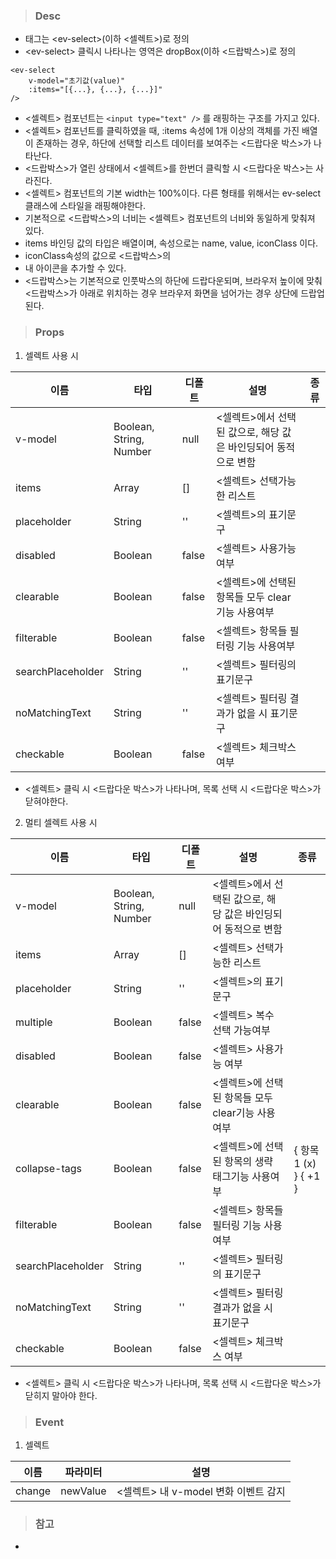 
>### Desc
 - 태그는 &lt;ev-select&gt;(이하 <셀렉트>)로 정의
 - &lt;ev-select&gt; 클릭시 나타나는 영역은 dropBox(이하 <드랍박스>)로 정의

```
<ev-select
    v-model="초기값(value)"
    :items="[{...}, {...}, {...}]"
/>
```

 - <셀렉트> 컴포넌트는 `<input type="text" />` 를 래핑하는 구조를 가지고 있다.
 - <셀렉트> 컴포넌트를 클릭하였을 때, :items 속성에 1개 이상의 객체를 가진 배열이 존재하는 경우,
   하단에 선택할 리스트 데이터를 보여주는 <드랍다운 박스>가 나타난다.
 - <드랍박스>가 열린 상태에서 <셀렉트>를 한번더 클릭할 시 <드랍다운 박스>는 사라진다. 
 - <셀렉트> 컴포넌트의 기본 width는 100%이다.
   다른 형태를 위해서는 ev-select 클래스에 스타일을 래핑해야한다.
 - 기본적으로 <드랍박스>의 너비는 <셀렉트> 컴포넌트의 너비와 동일하게 맞춰져 있다.
 - items 바인딩 값의 타입은 배열이며, 속성으로는 name, value, iconClass 이다.
 - iconClass속성의 값으로 <드랍박스>의 <li> 내 아이콘을 추가할 수 있다.
 - <드랍박스>는 기본적으로 인풋박스의 하단에 드랍다운되며, 브라우저 높이에 맞춰 <드랍박스>가 아래로 위치하는 경우 브라우저 화면을 넘어가는 경우 상단에 드랍업 된다.

>### Props
1) 셀렉트 사용 시

 | 이름 | 타입 | 디폴트 | 설명 | 종류 |
  |------|--------|------|------|------|
  | v-model | Boolean, String, Number | null | <셀렉트>에서 선택된 값으로, 해당 값은 바인딩되어 동적으로 변함 | |
  | items | Array | [] | <셀렉트> 선택가능한 리스트 |  |
  | placeholder | String | '' | <셀렉트>의 표기문구 |  |
  | disabled | Boolean | false | <셀렉트> 사용가능 여부 |  |
  | clearable | Boolean | false | <셀렉트>에 선택된 항목들 모두 clear기능 사용여부 |  |
  | filterable | Boolean | false | <셀렉트> 항목들 필터링 기능 사용여부 |  |
  | searchPlaceholder | String | '' | <셀렉트> 필터링의 표기문구 |  |
  | noMatchingText | String | '' | <셀렉트> 필터링 결과가 없을 시 표기문구 |  |
  | checkable      | Boolean | false | <셀렉트> 체크박스 여부 |  |
- <셀렉트> 클릭 시 <드랍다운 박스>가 나타나며, 목록 선택 시 <드랍다운 박스>가 닫혀야한다.

2) 멀티 셀렉트 사용 시

 | 이름 | 타입 | 디폴트 | 설명 | 종류 |
  |------|--------|------|------|------|
  | v-model | Boolean, String, Number | null | <셀렉트>에서 선택된 값으로, 해당 값은 바인딩되어 동적으로 변함 | |
  | items | Array | [] | <셀렉트> 선택가능한 리스트 |  |
  | placeholder | String | '' | <셀렉트>의 표기문구 |  |
  | multiple | Boolean | false | <셀렉트> 복수 선택 가능여부 |  |
  | disabled | Boolean | false | <셀렉트> 사용가능 여부 |  |
  | clearable | Boolean | false | <셀렉트>에 선택된 항목들 모두 clear기능 사용여부 |  |
  | collapse-tags | Boolean | false | <셀렉트>에 선택된 항목의 생략 태그기능 사용여부 | { 항목1 (x) } { +1 } |
  | filterable | Boolean | false | <셀렉트> 항목들 필터링 기능 사용여부 |  |
  | searchPlaceholder | String | '' | <셀렉트> 필터링의 표기문구 |  |
  | noMatchingText | String | '' | <셀렉트> 필터링 결과가 없을 시 표기문구 |  |
  | checkable         | Boolean | false | <셀렉트> 체크박스 여부 |  |
- <셀렉트> 클릭 시 <드랍다운 박스>가 나타나며, 목록 선택 시 <드랍다운 박스>가 닫히지 말아야 한다.

>### Event
1) 셀렉트

 | 이름 | 파라미터 | 설명 |
 | ---- | ------- | ---- |
 | change | newValue | <셀렉트> 내 v-model 변화 이벤트 감지 |

>### 참고
 - 
